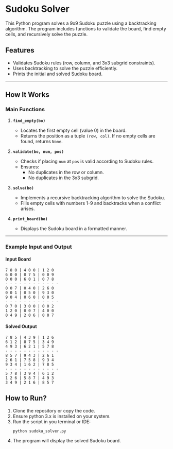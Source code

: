 # Sudoku Solver

This Python program solves a 9x9 Sudoku puzzle using a backtracking algorithm. The program includes functions to validate the board, find empty cells, and recursively solve the puzzle.

## Features
- Validates Sudoku rules (row, column, and 3x3 subgrid constraints).
- Uses backtracking to solve the puzzle efficiently.
- Prints the initial and solved Sudoku board.

---

## How It Works
### Main Functions
1. **`find_empty(bo)`**
   - Locates the first empty cell (value 0) in the board.
   - Returns the position as a tuple `(row, col)`. If no empty cells are found, returns `None`.

2. **`validate(bo, num, pos)`**
   - Checks if placing `num` at `pos` is valid according to Sudoku rules.
   - Ensures:
     - No duplicates in the row or column.
     - No duplicates in the 3x3 subgrid.

3. **`solve(bo)`**
   - Implements a recursive backtracking algorithm to solve the Sudoku.
   - Fills empty cells with numbers 1-9 and backtracks when a conflict arises.

4. **`print_board(bo)`**
   - Displays the Sudoku board in a formatted manner.

---

### Example Input and Output

#### Input Board
```plaintext
7 8 0 | 4 0 0 | 1 2 0
6 0 0 | 0 7 5 | 0 0 9
0 0 0 | 6 0 1 | 0 7 8
- - - - - - - - - - - -
0 0 7 | 0 4 0 | 2 6 0
0 0 1 | 0 5 0 | 9 3 0
9 0 4 | 0 6 0 | 0 0 5
- - - - - - - - - - - -
0 7 0 | 3 0 0 | 0 0 2
1 2 0 | 0 0 7 | 4 0 0
0 4 9 | 2 0 6 | 0 0 7
```
#### Solved Output
```plaintext
7 8 5 | 4 3 9 | 1 2 6
6 1 2 | 8 7 5 | 3 4 9
4 9 3 | 6 2 1 | 5 7 8
- - - - - - - - - - - -
8 5 7 | 9 4 3 | 2 6 1
2 6 1 | 7 5 8 | 9 3 4
9 3 4 | 1 6 2 | 7 8 5
- - - - - - - - - - - -
5 7 8 | 3 9 4 | 6 1 2
1 2 6 | 5 8 7 | 4 9 3
3 4 9 | 2 1 6 | 8 5 7
```

## How to Run?
1. Clone the repository or copy the code.
2. Ensure python 3.x is installed on your system.
3. Run the script in you terminal or IDE:
   ```
   python sudoku_solver.py
   ```
4. The program will display the solved Sudoku board.
